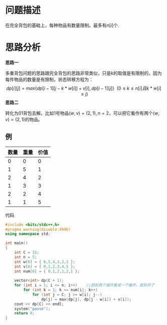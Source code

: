 # 问题描述

在完全背包的基础上，每种物品有数量限制。最多有$n[i]$个.

# 思路分析

**思路一**

多重背包问题的思路跟完全背包的思路非常类似，只是$k$的取值是有限制的，因为每件物品的数量是有限制，状态转移方程为：
$$
dp[i][j] = max\{dp[i - 1][j - k * w[i]] + v[i], dp[i-1][j] \}\ \ (0≤k≤ n[i]且k*w[i]≤j)
$$
**思路二**

转化为01背包去解。比如1号物品$(w,v)=(2,1), n=2$，可以把它看作有两个$(w,v)=(2,1)$的物品。

## 例

| 数量 | 重量 | 价值 |
| ---- | ---- | ---- |
| 0    | 0    | 0    |
| 1    | 5    | 1    |
| 2    | 4    | 2    |
| 1    | 3    | 3    |
| 2    | 2    | 4    |
| 1    | 1    | 5    |

代码

```cpp
#include <bits/stdc++.h>
#pragma warning(disable:4996)
using namespace std;

int main()
{
	int C = 15;
	int n = 5;
	int w[6] = { 0,5,4,3,2,1 };
	int v[6] = { 0,1,2,3,4,5 };
	int num[6] = { 0,1,2,1,2,1 };
	
	vector<int> dp(C + 1);
	for (int i = 1; i <= n; i++)	//把前两个循环看成一个循环，就拆开了
		for (int k = 1; k <= num[i]; k++)
			for (int j = C; j >= w[i]; j--)
				dp[j] = max(dp[j], dp[j - w[i]] + v[i]);
	cout << dp[C] << endl;
	system("pause");
	return 0;
}
```



